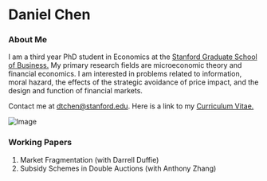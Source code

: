 # Daniel Chen
### About Me
I am a third year PhD student in Economics at the [Stanford Graduate School of Business.](https://www.gsb.stanford.edu/programs/phd/academic-experience/students/daniel-chen) My primary research fields are microeconomic theory and financial economics. I am interested in problems related to information, moral hazard, the effects of the strategic avoidance of price impact, and the design and function of financial markets. 

Contact me at dtchen@stanford.edu. Here is a link to my [Curriculum Vitae.](https://dtc1995.github.io/Academic_CV_Feb_19.pdf)

![Image](https://dtc1995.github.io/danielchenpic.png)
 
### Working Papers

1. Market Fragmentation (with Darrell Duffie)
2. Subsidy Schemes in Double Auctions (with Anthony Zhang)



